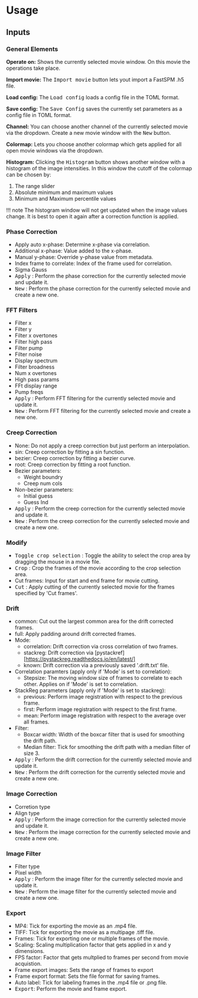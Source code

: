 # Usage

## Inputs

### General Elements

__Operate on:__ Shows the currently selected movie window. On this movie the operations take
place.

__Import movie:__ The <kbd>Import movie</kbd> button lets yout import a FastSPM .h5 file.

__Load config:__ The <kbd>Load config</kbd> loads a config file in the TOML format.

__Save config:__ The <kbd>Save Config</kbd> saves the currently set parameters as a config file
in TOML format.

__Channel:__ You can choose another channel of the currently selected movie via the dropdown.
Create a new movie window with the <kbd>New</kbd> button.

__Colormap:__ Lets you choose another colormap which gets applied for all open movie windows
via the dropdown.

__Histogram:__ Clicking the <kbd>Histogram</kbd> button shows another window with a histogram
of the image intensities. In this window the cutoff of the colormap can be
chosen by:

1. The range slider
2. Absolute minimum and maximum values
3. Minimum and Maximum percentile values

!!! note
    The histogram window will not get updated when the image values change.
    It is best to open it again after a correction function is applied.

### Phase Correction

- Apply auto x-phase: Determine x-phase via correlation.
- Additional x-phase: Value added to the x-phase.
- Manual y-phase: Override y-phase value from metadata.
- Index frame to correlate: Index of the frame used for correlation.
- Sigma Gauss
- <kbd>Apply</kbd> : Perform the phase correction for the currently selected movie
    and update it.
- <kbd>New</kbd> : Perform the phase correction for the currently selected movie
    and create a new one.

### FFT Filters

- Filter x
- Filter y
- Filter x overtones
- Filter high pass
- Filter pump
- Filter noise
- Display spectrum
- Filter broadness
- Num x overtones
- High pass params
- FFt display range
- Pump freqs
- <kbd>Apply</kbd> : Perform FFT filtering for the currently selected movie
    and update it.
- <kbd>New</kbd> : Perform FFT filtering for the currently selected movie
    and create a new one.

### Creep Correction

- None: Do not apply a creep correction but just perform an interpolation.
- sin: Creep correction by fitting a sin function.
- bezier: Creep correction by fitting a bezier curve.
- root: Creep correction by fitting a root function.
- Bezier parameters:
  - Weight boundry
  - Creep num cols
- Non-bezier parameters:
  - Initial guess
  - Guess Ind
- <kbd>Apply</kbd> : Perform the creep correction for the currently selected movie
    and update it.
- <kbd>New</kbd> : Perform the creep correction for the currently selected movie
    and create a new one.

### Modify

- <kbd>Toggle crop selection</kbd> : Toggle the ability to select the crop area by
    dragging the mouse in a movie file. 
- <kbd>Crop</kbd> : Crop the frames of the movie according to the crop selection
    area.
- Cut frames: Input for start and end frame for movie cutting.
- <kbd>Cut</kbd> : Apply cutting of the currently selected movie for the frames
    specified by 'Cut frames'.

### Drift

- common: Cut out the largest common area for the drift corrected frames.
- full: Apply padding around drift corrected frames.
- Mode:
    - correlation: Drift correction via cross correlation of two frames.
    - stackreg: Drift correction via [pystackref][https://pystackreg.readthedocs.io/en/latest/]
    - known: Drift correction via a previously saved '.drift.txt' file.
- Correlation paramters (apply only if 'Mode' is set to correlation):
    - Stepsize: The moving window size of frames to correlate to each other.
      Applies on if 'Mode' is set to correlation.
- StackReg parameters (apply only if 'Mode' is set to stackreg):
    - previous: Perform image registration with respect to the previous frame.
    - first: Perform image registration with respect to the first frame.
    - mean: Perform image registration with respect to the average over all frames.
- Filter:
    - Boxcar width: Width of the boxcar filter that is used for smoothing the drift path.
    - Median filter: Tick for smoothing the drift path with a median filter of size 3.
- <kbd>Apply</kbd> : Perform the drift correction for the currently selected movie
    and update it.
- <kbd>New</kbd> : Perform the drift correction for the currently selected movie
    and create a new one.

### Image Correction

- Corretion type
- Align type
- <kbd>Apply</kbd> : Perform the image correction for the currently selected movie
    and update it.
- <kbd>New</kbd> : Perform the image correction for the currently selected movie
    and create a new one.

### Image Filter

- Filter type
- Pixel width
- <kbd>Apply</kbd> : Perform the image filter for the currently selected movie
    and update it.
- <kbd>New</kbd> : Perform the image filter for the currently selected movie
    and create a new one.

### Export

- MP4: Tick for exporting the movie as an .mp4 file.
- TIFF: Tick for exporting the movie as a multipage .tiff file.
- Frames: Tick for exporting one or multiple frames of the movie.
- Scaling: Scaling multiplication factor that gets applied in x and y dimensions.
- FPS factor: Factor that gets multplied to frames per second from movie acquistion.
- Frame export images: Sets the range of frames to export
- Frame export format: Sets the file format for saving frames.
- Auto label: Tick for labeling frames in the .mp4 file or .png file.
- <kbd>Export</kbd>: Perform the movie and frame export.
